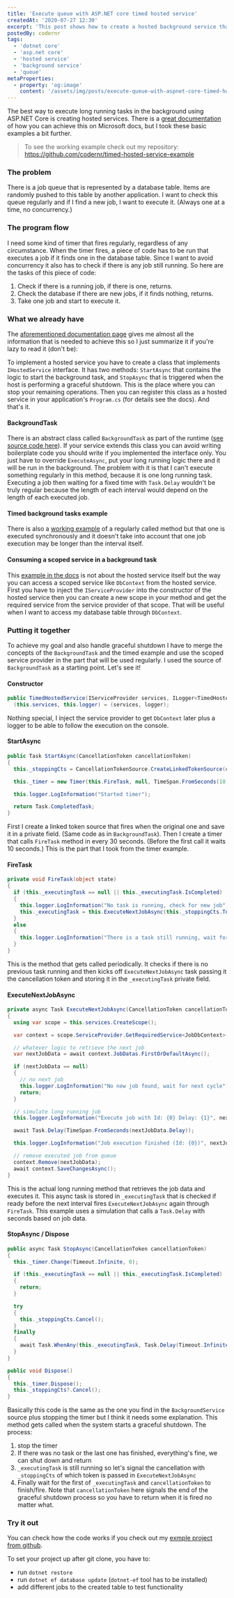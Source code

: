 ```yaml
---
title: 'Execute queue with ASP.NET core timed hosted service'
createdAt: '2020-07-27 12:30'
excerpt: 'This post shows how to create a hosted background service that polls a database for queued jobs on a regular basis and executes them, one at a time.'
postedBy: codernr
tags:
  - 'dotnet core'
  - 'asp.net core'
  - 'hosted service'
  - 'background service'
  - 'queue'
metaProperties:
  - property: 'og:image'
    content: '/assets/img/posts/execute-queue-with-aspnet-core-timed-hosted-service.png'
---
```


The best way to execute long running tasks in the background using ASP.NET Core is creating hosted services. There is a [great documentation](https://docs.microsoft.com/en-us/aspnet/core/fundamentals/host/hosted-services?view=aspnetcore-3.1&tabs=visual-studio) of how you can achieve this on Microsoft docs, but I took these basic examples a bit further.

> To see the working example check out my repository: https://github.com/codernr/timed-hosted-service-example

### The problem

There is a job queue that is represented by a database table. Items are randomly pushed to this table by another application. I want to check this queue regularly and if I find a new job, I want to execute it. (Always one at a time, no concurrency.)

### The program flow

I need some kind of timer that fires regularly, regardless of any circumstance. When the timer fires, a piece of code has to be run that executes a job if it finds one in the database table. Since I want to avoid concurrency it also has to check if there is any job still running. So here are the tasks of this piece of code:

1. Check if there is a running job, if there is one, returns.
2. Check the database if there are new jobs, if it finds nothing, returns.
3. Take one job and start to execute it.

### What we already have

The [aforementioned documentation page](https://docs.microsoft.com/en-us/aspnet/core/fundamentals/host/hosted-services?view=aspnetcore-3.1&tabs=visual-studio) gives me almost all the information that is needed to achieve this so I just summarize it if you're lazy to read it (don't be):

To implement a hosted service you have to create a class that implements `IHostedService` interface. It has two methods: `StartAsync` that contains the logic to start the background task, and `StopAsync` that is triggered when the host is performing a graceful shutdown. This is the place where you can stop your remaining operations. Then you can register this class as a hosted service in your application's `Program.cs` (for details see the docs). And that's it.

#### BackgroundTask

There is an abstract class called `BackgroundTask` as part of the runtime ([see source code here](https://github.com/dotnet/runtime/blob/master/src/libraries/Microsoft.Extensions.Hosting.Abstractions/src/BackgroundService.cs)). If your service extends this class you can avoid writing boilerplate code you should write if you implemented the interface only. You just have to override `ExecuteAsync`, put your long running logic there and it will be run in the background. The problem with it is that I can't execute something regularly in this method, because it is one long running task. Executing a job then waiting for a fixed time with `Task.Delay` wouldn't be truly regular because the length of each interval would depend on the length of each executed job.

#### Timed background tasks example

There is also a [working example](https://docs.microsoft.com/en-us/aspnet/core/fundamentals/host/hosted-services?view=aspnetcore-3.1&tabs=visual-studio#timed-background-tasks) of a regularly called method but that one is executed synchronously and it doesn't take into account that one job execution may be longer than the interval itself.

#### Consuming a scoped service in a background task

This [example in the docs](https://docs.microsoft.com/en-us/aspnet/core/fundamentals/host/hosted-services?view=aspnetcore-3.1&tabs=visual-studio#consuming-a-scoped-service-in-a-background-task) is not about the hosted service itself but the way you can access a scoped service like `DbContext` from the hosted service. First you have to inject the `IServiceProvider` into the constructor of the hosted service then you can create a new scope in your method and get the required service from the service provider of that scope. That will be useful when I want to access my database table through `DbContext`.

### Putting it together

To achieve my goal and also handle graceful shutdown I have to merge the concepts of the `BackgroundTask` and the timed example and use the scoped service provider in the part that will be used regularly. I used the source of `BackgroundTask` as a starting point. Let's see it!

#### Constructor

```cs
public TimedHostedService(IServiceProvider services, ILogger<TimedHostedService> logger) =>
  (this.services, this.logger) = (services, logger);
```

Nothing special, I inject the service provider to get `DbContext` later plus a logger to be able to follow the execution on the console.

#### StartAsync

```cs
public Task StartAsync(CancellationToken cancellationToken)
{
  this._stoppingCts = CancellationTokenSource.CreateLinkedTokenSource(cancellationToken);

  this._timer = new Timer(this.FireTask, null, TimeSpan.FromSeconds(10), TimeSpan.FromSeconds(30));

  this.logger.LogInformation("Started timer");

  return Task.CompletedTask;
}
```

First I create a linked token source that fires when the original one and save it in a private field. (Same code as in `BackgroundTask`). Then I create a timer that calls `FireTask` method in every 30 seconds. (Before the first call it waits 10 seconds.) This is the part that I took from the timer example.

#### FireTask

```cs
private void FireTask(object state)
{
  if (this._executingTask == null || this._executingTask.IsCompleted)
  {
    this.logger.LogInformation("No task is running, check for new job");
    this._executingTask = this.ExecuteNextJobAsync(this._stoppingCts.Token);
  }
  else
  {
    this.logger.LogInformation("There is a task still running, wait for next cycle");
  }
}
```

This is the method that gets called periodically. It checks if there is no previous task running and then kicks off `ExecuteNextJobAsync` task passing it the cancellation token and storing it in the `_executingTask` private field.

#### ExecuteNextJobAsync

```cs
private async Task ExecuteNextJobAsync(CancellationToken cancellationToken)
{
  using var scope = this.services.CreateScope();

  var context = scope.ServiceProvider.GetRequiredService<JobDbContext>();

  // whatever logic to retrieve the next job
  var nextJobData = await context.JobDatas.FirstOrDefaultAsync();

  if (nextJobData == null)
  {
    // no next job
    this.logger.LogInformation("No new job found, wait for next cycle");
    return;
  }

  // simulate long running job
  this.logger.LogInformation("Execute job with Id: {0} Delay: {1}", nextJobData.Id, nextJobData.Delay);

  await Task.Delay(TimeSpan.FromSeconds(nextJobData.Delay));

  this.logger.LogInformation("Job execution finished (Id: {0})", nextJobData.Id);

  // remove executed job from queue
  context.Remove(nextJobData);
  await context.SaveChangesAsync();
}
```

This is the actual long running method that retrieves the job data and executes it. This async task is stored in `_executingTask` that is checked if ready before the next interval fires `ExecuteNextJobAsync` again through `FireTask`. This example uses a simulation that calls a `Task.Delay` with seconds based on job data.

#### StopAsync / Dispose

```cs
public async Task StopAsync(CancellationToken cancellationToken)
{
  this._timer.Change(Timeout.Infinite, 0);

  if (this._executingTask == null || this._executingTask.IsCompleted)
  {
    return;
  }

  try
  {
    this._stoppingCts.Cancel();
  }
  finally
  {
    await Task.WhenAny(this._executingTask, Task.Delay(Timeout.Infinite, cancellationToken))
  }
}

public void Dispose()
{
  this._timer.Dispose();
  this._stoppingCts?.Cancel();
}
```

Basically this code is the same as the one you find in the `BackgroundService` source plus stopping the timer but I think it needs some explanation. This method gets called when the system starts a graceful shutdown. The process:

1. stop the timer
2. If there was no task or the last one has finished, everything's fine, we can shut down and return
3. `_executingTask` is still running so let's signal the cancellation with `_stoppingCts` of which token is passed in `ExecuteNextJobAsync`
4. Finally wait for the first of `_executingTask` and `cancellationToken` to finish/fire. Note that `cancellationToken` here signals the end of the graceful shutdown process so you have to return when it is fired no matter what.

### Try it out

You can check how the code works if you check out my [exmple project from github](https://github.com/codernr/timed-hosted-service-example).

To set your project up after git clone, you have to:

* run `dotnet restore`
* run `dotnet ef database update` (`dotnet-ef` tool has to be installed)
* add different jobs to the created table to test functionality